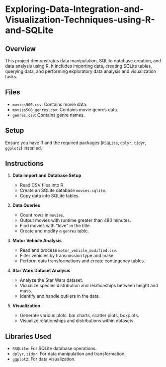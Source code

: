 # Exploring-Data-Integration-and-Visualization-Techniques-using-R-and-SQLite

## Overview
This project demonstrates data manipulation, SQLite database creation, and data analysis using R. It includes importing data, creating SQLite tables, querying data, and performing exploratory data analysis and visualization tasks.

## Files
- `movies500.csv`: Contains movie data.
- `movies500_genres.csv`: Contains movie genres data.
- `genres.csv`: Contains genre names.

## Setup
Ensure you have R and the required packages (`RSQLite`, `dplyr`, `tidyr`, `ggplot2`) installed.

## Instructions
1. **Data Import and Database Setup**
   - Read CSV files into R.
   - Create an SQLite database `movies.sqlite`.
   - Copy data into SQLite tables.

2. **Data Queries**
   - Count rows in `movies`.
   - Output movies with runtime greater than 480 minutes.
   - Find movies with "love" in the title.
   - Create and modify a `genres` table.

3. **Motor Vehicle Analysis**
   - Read and process `motor_vehicle_modified.csv`.
   - Filter vehicles by transmission type and make.
   - Perform data transformations and create contingency tables.

4. **Star Wars Dataset Analysis**
   - Analyze the Star Wars dataset.
   - Visualize species distribution and relationships between height and mass.
   - Identify and handle outliers in the data.

5. **Visualization**
   - Generate various plots: bar charts, scatter plots, boxplots.
   - Visualize relationships and distributions within datasets.

## Libraries Used
- `RSQLite`: For SQLite database operations.
- `dplyr`, `tidyr`: For data manipulation and transformation.
- `ggplot2`: For data visualization.



